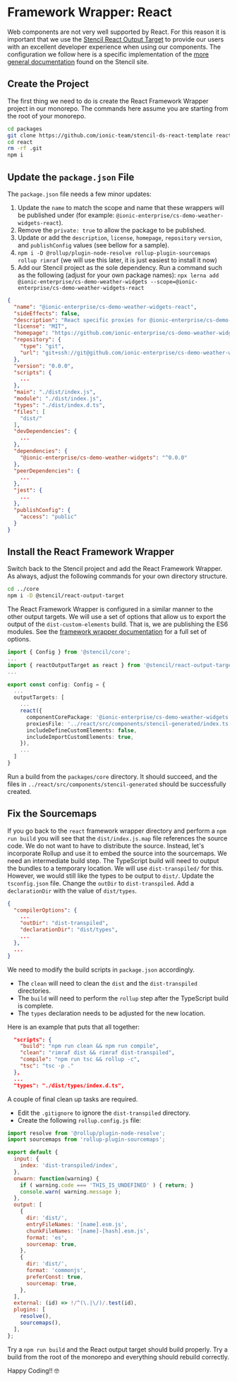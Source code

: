 # Framework Wrapper: React

Web components are not very well supported by React. For this reason it is important that we use the [Stencil React Output Target](https://www.npmjs.com/package/@stencil/react-output-target) to provide our users with an excellent developer experience when using our components. The configuration we follow here is a specific implementation of the [more general documentation](https://stenciljs.com/docs/react) found on the Stencil site.

## Create the Project

The first thing we need to do is create the React Framework Wrapper project in our monorepo. The commands here assume you are starting from the root of your monorepo.

```bash
cd packages
git clone https://github.com/ionic-team/stencil-ds-react-template react
cd react
rm -rf .git
npm i
```

## Update the `package.json` File

The `package.json` file needs a few minor updates:

1. Update the `name` to match the scope and name that these wrappers will be published under (for example: `@ionic-enterprise/cs-demo-weather-widgets-react`).
1. Remove the `private: true` to allow the package to be published.
1. Update or add the `description`, `license`, `homepage`, `repository` `version`, and `publishConfig` values (see bellow for a sample).
1. `npm i -D @rollup/plugin-node-resolve rollup-plugin-sourcemaps rollup rimraf` (we will use this later, it is just easiest to install it now)
1. Add our Stencil project as the sole dependency. Run a command such as the following (adjust for your own package names): `npx lerna add @ionic-enterprise/cs-demo-weather-widgets --scope=@ionic-enterprise/cs-demo-weather-widgets-react`

```JSON
{
  "name": "@ionic-enterprise/cs-demo-weather-widgets-react",
  "sideEffects": false,
  "description": "React specific proxies for @ionic-enterprise/cs-demo-weather-widgets",
  "license": "MIT",
  "homepage": "https://github.com/ionic-enterprise/cs-demo-weather-widgets#readme",
  "repository": {
    "type": "git",
    "url": "git+ssh://git@github.com/ionic-enterprise/cs-demo-weather-widgets.git"
  },
  "version": "0.0.0",
  "scripts": {
    ...
  },
  "main": "./dist/index.js",
  "module": "./dist/index.js",
  "types": "./dist/index.d.ts",
  "files": [
    "dist/"
  ],
  "devDependencies": {
    ...
  },
  "dependencies": {
    "@ionic-enterprise/cs-demo-weather-widgets": "^0.0.0"
  },
  "peerDependencies": {
    ...
  },
  "jest": {
    ...
  },
  "publishConfig": {
    "access": "public"
  }
}
```

## Install the React Framework Wrapper

Switch back to the Stencil project and add the React Framework Wrapper. As always, adjust the following commands for your own directory structure.

```bash
cd ../core
npm i -D @stencil/react-output-target
```

The React Framework Wrapper is configured in a similar manner to the other output targets. We will use a set of options that allow us to export the output of the `dist-custom-elements` build. That is, we are publishing the ES6 modules. See the [framework wrapper documentation](https://github.com/ionic-team/stencil-ds-output-targets/blob/main/packages/react-output-target/README.md) for a full set of options.

```typescript
import { Config } from '@stencil/core';
...
import { reactOutputTarget as react } from '@stencil/react-output-target';
...

export const config: Config = {
  ...
  outputTargets: [
    ...
    react({
      componentCorePackage: '@ionic-enterprise/cs-demo-weather-widgets',
      proxiesFile: '../react/src/components/stencil-generated/index.ts',
      includeDefineCustomElements: false,
      includeImportCustomElements: true,
    }),
    ...
  ]
}
```

Run a build from the `packages/core` directory. It should succeed, and the files in `../react/src/components/stencil-generated` should be successfully created.

## Fix the Sourcemaps

If you go back to the `react` framework wrapper directory and perform a `npm run build` you will see that the `dist/index.js.map` file references the source code. We do not want to have to distribute the source. Instead, let's incorporate Rollup and use it to embed the source into the sourcemaps.  We need an intermediate build step. The TypeScript build will need to output the bundles to a temporary location. We will use `dist-transpiled/` for this. However, we would still like the types to be output to `dist/`. Update the `tsconfig.json` file. Change the `outDir` to `dist-transpiled`. Add a `declarationDir` with the value of `dist/types`.

```JSON
{
  "compilerOptions": {
    ...
    "outDir": "dist-transpiled",
    "declarationDir": "dist/types",
    ...
  },
  ...
}
```

We need to modify the build scripts in `package.json` accordingly.

- The `clean` will need to clean the `dist` and the `dist-transpiled` directories.
- The `build` will need to perform the `rollup` step after the TypeScript build is complete.
- The `types` declaration needs to be adjusted for the new location.

Here is an example that puts that all together:

```JSON
  "scripts": {
    "build": "npm run clean && npm run compile",
    "clean": "rimraf dist && rimraf dist-transpiled",
    "compile": "npm run tsc && rollup -c",
    "tsc": "tsc -p ."
  },
  ...
  "types": "./dist/types/index.d.ts",
```

A couple of final clean up tasks are required.

- Edit the `.gitignore` to ignore the `dist-transpiled` directory.
- Create the following `rollup.config.js` file:

```javascript
import resolve from '@rollup/plugin-node-resolve';
import sourcemaps from 'rollup-plugin-sourcemaps';

export default {
  input: {
    index: 'dist-transpiled/index',
  },
  onwarn: function(warning) {
    if ( warning.code === 'THIS_IS_UNDEFINED' ) { return; }
    console.warn( warning.message );
  },
  output: [
    {
      dir: 'dist/',
      entryFileNames: '[name].esm.js',
      chunkFileNames: '[name]-[hash].esm.js',
      format: 'es',
      sourcemap: true,
    },
    {
      dir: 'dist/',
      format: 'commonjs',
      preferConst: true,
      sourcemap: true,
    },
  ],
  external: (id) => !/^(\.|\/)/.test(id),
  plugins: [
    resolve(),
    sourcemaps(),
  ],
};
```

Try a `npm run build` and the React output target should build properly. Try a build from the root of the monorepo and everything should rebuild correctly.

Happy Coding!! 🤓
